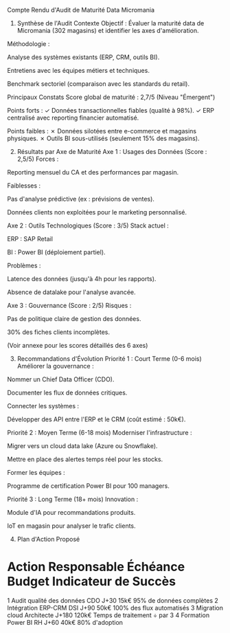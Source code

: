 Compte Rendu d'Audit de Maturité Data
Micromania

1. Synthèse de l'Audit
Contexte
Objectif : Évaluer la maturité data de Micromania (302 magasins) et identifier les axes d'amélioration.

Méthodologie :

Analyse des systèmes existants (ERP, CRM, outils BI).

Entretiens avec les équipes métiers et techniques.

Benchmark sectoriel (comparaison avec les standards du retail).

Principaux Constats
Score global de maturité : 2,7/5 (Niveau "Émergent")

Points forts :
✓ Données transactionnelles fiables (qualité à 98%).
✓ ERP centralisé avec reporting financier automatisé.

Points faibles :
✗ Données silotées entre e-commerce et magasins physiques.
✗ Outils BI sous-utilisés (seulement 15% des magasins).

2. Résultats par Axe de Maturité
Axe 1 : Usages des Données (Score : 2,5/5)
Forces :

Reporting mensuel du CA et des performances par magasin.

Faiblesses :

Pas d'analyse prédictive (ex : prévisions de ventes).

Données clients non exploitées pour le marketing personnalisé.

Axe 2 : Outils Technologiques (Score : 3/5)
Stack actuel :

ERP : SAP Retail

BI : Power BI (déploiement partiel).

Problèmes :

Latence des données (jusqu'à 4h pour les rapports).

Absence de datalake pour l'analyse avancée.

Axe 3 : Gouvernance (Score : 2/5)
Risques :

Pas de politique claire de gestion des données.

30% des fiches clients incomplètes.

(Voir annexe pour les scores détaillés des 6 axes)

3. Recommandations d'Évolution
Priorité 1 : Court Terme (0-6 mois)
Améliorer la gouvernance :

Nommer un Chief Data Officer (CDO).

Documenter les flux de données critiques.

Connecter les systèmes :

Développer des API entre l'ERP et le CRM (coût estimé : 50k€).

Priorité 2 : Moyen Terme (6-18 mois)
Moderniser l'infrastructure :

Migrer vers un cloud data lake (Azure ou Snowflake).

Mettre en place des alertes temps réel pour les stocks.

Former les équipes :

Programme de certification Power BI pour 100 managers.

Priorité 3 : Long Terme (18+ mois)
Innovation :

Module d'IA pour recommandations produits.

IoT en magasin pour analyser le trafic clients.

4. Plan d'Action Proposé
#	Action	Responsable	Échéance	Budget	Indicateur de Succès
1	Audit qualité des données	CDO	J+30	15k€	95% de données complètes
2	Intégration ERP-CRM	DSI	J+90	50k€	100% des flux automatisés
3	Migration cloud	Architecte	J+180	120k€	Temps de traitement ÷ par 3
4	Formation Power BI	RH	J+60	40k€	80% d'adoption
